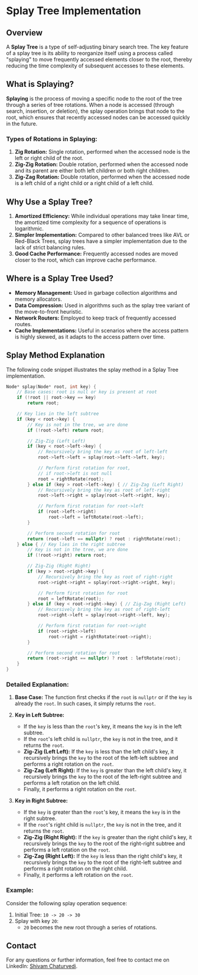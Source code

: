 # Splay Tree Implementation

## Overview

A **Splay Tree** is a type of self-adjusting binary search tree. The key feature of a splay tree is its ability to reorganize itself using a process called "splaying" to move frequently accessed elements closer to the root, thereby reducing the time complexity of subsequent accesses to these elements.

## What is Splaying?

**Splaying** is the process of moving a specific node to the root of the tree through a series of tree rotations. When a node is accessed (through search, insertion, or deletion), the splay operation brings that node to the root, which ensures that recently accessed nodes can be accessed quickly in the future.

### Types of Rotations in Splaying:

1. **Zig Rotation:** Single rotation, performed when the accessed node is the left or right child of the root.
2. **Zig-Zig Rotation:** Double rotation, performed when the accessed node and its parent are either both left children or both right children.
3. **Zig-Zag Rotation:** Double rotation, performed when the accessed node is a left child of a right child or a right child of a left child.

## Why Use a Splay Tree?

1. **Amortized Efficiency:** While individual operations may take linear time, the amortized time complexity for a sequence of operations is logarithmic.
2. **Simpler Implementation:** Compared to other balanced trees like AVL or Red-Black Trees, splay trees have a simpler implementation due to the lack of strict balancing rules.
3. **Good Cache Performance:** Frequently accessed nodes are moved closer to the root, which can improve cache performance.

## Where is a Splay Tree Used?

- **Memory Management:** Used in garbage collection algorithms and memory allocators.
- **Data Compression:** Used in algorithms such as the splay tree variant of the move-to-front heuristic.
- **Network Routers:** Employed to keep track of frequently accessed routes.
- **Cache Implementations:** Useful in scenarios where the access pattern is highly skewed, as it adapts to the access pattern over time.

## Splay Method Explanation

The following code snippet illustrates the splay method in a Splay Tree implementation.

```cpp
Node* splay(Node* root, int key) {
    // Base cases: root is null or key is present at root
    if (!root || root->key == key)
        return root;

    // Key lies in the left subtree
    if (key < root->key) {
        // Key is not in the tree, we are done
        if (!root->left) return root;

        // Zig-Zig (Left Left)
        if (key < root->left->key) {
            // Recursively bring the key as root of left-left
            root->left->left = splay(root->left->left, key);

            // Perform first rotation for root, 
            // if root->left is not null
            root = rightRotate(root);
        } else if (key > root->left->key) { // Zig-Zag (Left Right)
            // Recursively bring the key as root of left-right
            root->left->right = splay(root->left->right, key);

            // Perform first rotation for root->left
            if (root->left->right)
                root->left = leftRotate(root->left);
        }

        // Perform second rotation for root
        return (root->left == nullptr) ? root : rightRotate(root);
    } else { // Key lies in the right subtree
        // Key is not in the tree, we are done
        if (!root->right) return root;

        // Zig-Zig (Right Right)
        if (key > root->right->key) {
            // Recursively bring the key as root of right-right
            root->right->right = splay(root->right->right, key);

            // Perform first rotation for root
            root = leftRotate(root);
        } else if (key < root->right->key) { // Zig-Zag (Right Left)
            // Recursively bring the key as root of right-left
            root->right->left = splay(root->right->left, key);

            // Perform first rotation for root->right
            if (root->right->left)
                root->right = rightRotate(root->right);
        }

        // Perform second rotation for root
        return (root->right == nullptr) ? root : leftRotate(root);
    }
}
```

### Detailed Explanation:

1. **Base Case:** The function first checks if the `root` is `nullptr` or if the `key` is already the `root`. In such cases, it simply returns the `root`.

2. **Key in Left Subtree:**
   - If the `key` is less than the `root`'s key, it means the `key` is in the left subtree.
   - If the `root`'s left child is `nullptr`, the `key` is not in the tree, and it returns the `root`.
   - **Zig-Zig (Left Left):** If the `key` is less than the left child's key, it recursively brings the `key` to the root of the left-left subtree and performs a right rotation on the `root`.
   - **Zig-Zag (Left Right):** If the `key` is greater than the left child's key, it recursively brings the `key` to the root of the left-right subtree and performs a left rotation on the left child.
   - Finally, it performs a right rotation on the `root`.

3. **Key in Right Subtree:**
   - If the `key` is greater than the `root`'s key, it means the `key` is in the right subtree.
   - If the `root`'s right child is `nullptr`, the `key` is not in the tree, and it returns the `root`.
   - **Zig-Zig (Right Right):** If the `key` is greater than the right child's key, it recursively brings the `key` to the root of the right-right subtree and performs a left rotation on the `root`.
   - **Zig-Zag (Right Left):** If the `key` is less than the right child's key, it recursively brings the `key` to the root of the right-left subtree and performs a right rotation on the right child.
   - Finally, it performs a left rotation on the `root`.

### Example:

Consider the following splay operation sequence:

1. Initial Tree: `10 -> 20 -> 30`
2. Splay with key `20`:
   - `20` becomes the new root through a series of rotations.

## Contact

For any questions or further information, feel free to contact me on LinkedIn: [Shivam Chaturvedi](https://www.linkedin.com/in/shivam-chaturvedi-77629321a).